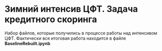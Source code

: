 ﻿# Зимний интенсив ЦФТ. Задача кредитного скоринга
Набор файлов, которые получились в процессе работы над интенсивом ЦФТ. Фактически вся итоговая работа находится в файле **BaselineRebuilt.ipynb**
